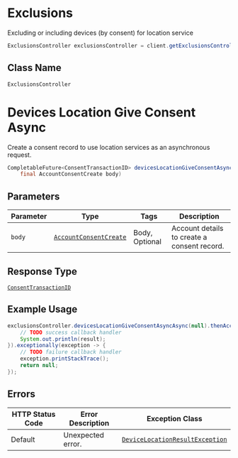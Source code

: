 # Exclusions

Excluding or including devices (by consent) for location service

```java
ExclusionsController exclusionsController = client.getExclusionsController();
```

## Class Name

`ExclusionsController`


# Devices Location Give Consent Async

Create a consent record to use location services as an asynchronous request.

```java
CompletableFuture<ConsentTransactionID> devicesLocationGiveConsentAsyncAsync(
    final AccountConsentCreate body)
```

## Parameters

| Parameter | Type | Tags | Description |
|  --- | --- | --- | --- |
| `body` | [`AccountConsentCreate`](../../doc/models/account-consent-create.md) | Body, Optional | Account details to create a consent record. |

## Response Type

[`ConsentTransactionID`](../../doc/models/consent-transaction-id.md)

## Example Usage

```java
exclusionsController.devicesLocationGiveConsentAsyncAsync(null).thenAccept(result -> {
    // TODO success callback handler
    System.out.println(result);
}).exceptionally(exception -> {
    // TODO failure callback handler
    exception.printStackTrace();
    return null;
});
```

## Errors

| HTTP Status Code | Error Description | Exception Class |
|  --- | --- | --- |
| Default | Unexpected error. | [`DeviceLocationResultException`](../../doc/models/device-location-result-exception.md) |


